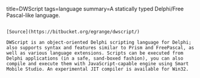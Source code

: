 title=DWScript
tags=language
summary=A statically typed Delphi/Free Pascal-like language.
~~~~~~

[Source](https://bitbucket.org/egrange/dwscript/)

DWScript is an object-oriented Delphi scripting language for Delphi; also supports syntax and features similar to Prism and FreePascal, as well as various language extensions. Scripts can be executed from Delphi applications (in a safe, sand-boxed fashion), you can also compile and execute them with JavaScript-capable engine using Smart Mobile Studio. An experimental JIT compiler is available for Win32.
 